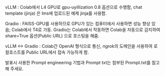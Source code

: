 vLLM : Colab에서 L4 GPU로 gpu-uyillization 0.8 옵션으로 수행함, chat template (jinja) 은 lms에 업로드된 예제 jinja를 사용함.

Gradio : FAISS-GPU를 사용하므로 GPU가 있는 컴퓨터에서 사용하면 성능 향상 있음; Colab에서 T4로 가동.
        Gradio는 Colab에서 작동하면 Colab을 자동으로 감지하여 share=True 옵션(Public URL) 으로 호스팅을 해줌.


vLLM <-> Gradio : Colab간 OpenAI 형식으로 통신, ngrok의 도메인을 사용하여 로컬호스트를 Public URL에서 접속 가능하게 함.

발표시 사용한 Prompt engineering 기법과 Prompt txt는 첨부된 Prompt.txt를 참고해 주세요.